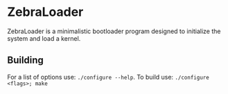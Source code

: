 # ZebraLoader

ZebraLoader is a minimalistic bootloader program designed to
initialize the system and load a kernel.

## Building
For a list of options use: ``./configure --help``.
To build use: ``./configure <flags>; make``
